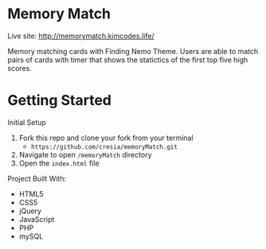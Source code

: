 # Memory Match

Live site: http://memorymatch.kimcodes.life/

Memory matching cards with Finding Nemo Theme. Users are able to match pairs of cards with timer that shows the statictics of the first top five high scores. 

# Getting Started

Initial Setup
1. Fork this repo and clone your fork from your terminal
    - `https://github.com/cresia/memoryMatch.git`
2. Navigate to open `/memoryMatch` directory
3. Open the `index.html` file

Project Built With:
  - HTML5
  - CSS5
  - jQuery
  - JavaScript
  - PHP
  - mySQL
  




